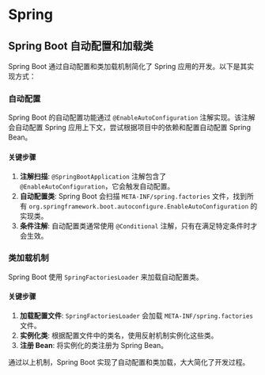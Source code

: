 # Spring

## Spring Boot 自动配置和加载类

<!-- notecardId: 1735098607142 -->

Spring Boot 通过自动配置和类加载机制简化了 Spring 应用的开发。以下是其实现方式：

### 自动配置

Spring Boot 的自动配置功能通过 `@EnableAutoConfiguration` 注解实现。该注解会自动配置 Spring 应用上下文，尝试根据项目中的依赖和配置自动配置 Spring Bean。

#### 关键步骤

1. **注解扫描**: `@SpringBootApplication` 注解包含了 `@EnableAutoConfiguration`，它会触发自动配置。
2. **自动配置类**: Spring Boot 会扫描 `META-INF/spring.factories` 文件，找到所有 `org.springframework.boot.autoconfigure.EnableAutoConfiguration` 的实现类。
3. **条件注解**: 自动配置类通常使用 `@Conditional` 注解，只有在满足特定条件时才会生效。

### 类加载机制

Spring Boot 使用 `SpringFactoriesLoader` 来加载自动配置类。

#### 关键步骤

1. **加载配置文件**: `SpringFactoriesLoader` 会加载 `META-INF/spring.factories` 文件。
2. **实例化类**: 根据配置文件中的类名，使用反射机制实例化这些类。
3. **注册 Bean**: 将实例化的类注册为 Spring Bean。

通过以上机制，Spring Boot 实现了自动配置和类加载，大大简化了开发过程。
